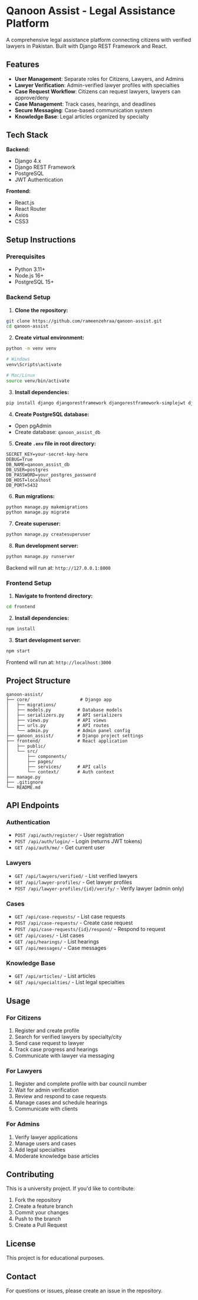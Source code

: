 # Qanoon Assist - Legal Assistance Platform

A comprehensive legal assistance platform connecting citizens with verified lawyers in Pakistan. Built with Django REST Framework and React.

## Features

- **User Management**: Separate roles for Citizens, Lawyers, and Admins
- **Lawyer Verification**: Admin-verified lawyer profiles with specialties
- **Case Request Workflow**: Citizens can request lawyers, lawyers can approve/deny
- **Case Management**: Track cases, hearings, and deadlines
- **Secure Messaging**: Case-based communication system
- **Knowledge Base**: Legal articles organized by specialty

## Tech Stack

**Backend:**
- Django 4.x
- Django REST Framework
- PostgreSQL
- JWT Authentication

**Frontend:**
- React.js
- React Router
- Axios
- CSS3

## Setup Instructions

### Prerequisites
- Python 3.11+
- Node.js 16+
- PostgreSQL 15+

### Backend Setup

1. **Clone the repository:**
```bash
git clone https://github.com/rameenzehraa/qanoon-assist.git
cd qanoon-assist
```

2. **Create virtual environment:**
```bash
python -m venv venv

# Windows
venv\Scripts\activate

# Mac/Linux
source venv/bin/activate
```

3. **Install dependencies:**
```bash
pip install django djangorestframework djangorestframework-simplejwt django-cors-headers psycopg2-binary python-decouple pillow
```

4. **Create PostgreSQL database:**
- Open pgAdmin
- Create database: `qanoon_assist_db`

5. **Create `.env` file in root directory:**
```env
SECRET_KEY=your-secret-key-here
DEBUG=True
DB_NAME=qanoon_assist_db
DB_USER=postgres
DB_PASSWORD=your_postgres_password
DB_HOST=localhost
DB_PORT=5432
```

6. **Run migrations:**
```bash
python manage.py makemigrations
python manage.py migrate
```

7. **Create superuser:**
```bash
python manage.py createsuperuser
```

8. **Run development server:**
```bash
python manage.py runserver
```

Backend will run at: `http://127.0.0.1:8000`

### Frontend Setup

1. **Navigate to frontend directory:**
```bash
cd frontend
```

2. **Install dependencies:**
```bash
npm install
```

3. **Start development server:**
```bash
npm start
```

Frontend will run at: `http://localhost:3000`

## Project Structure

```
qanoon-assist/
├── core/                   # Django app
│   ├── migrations/
│   ├── models.py          # Database models
│   ├── serializers.py     # API serializers
│   ├── views.py           # API views
│   ├── urls.py            # API routes
│   └── admin.py           # Admin panel config
├── qanoon_assist/         # Django project settings
├── frontend/              # React application
│   ├── public/
│   └── src/
│       ├── components/
│       ├── pages/
│       ├── services/      # API calls
│       └── context/       # Auth context
├── manage.py
├── .gitignore
└── README.md
```

## API Endpoints

### Authentication
- `POST /api/auth/register/` - User registration
- `POST /api/auth/login/` - Login (returns JWT tokens)
- `GET /api/auth/me/` - Get current user

### Lawyers
- `GET /api/lawyers/verified/` - List verified lawyers
- `GET /api/lawyer-profiles/` - Get lawyer profiles
- `POST /api/lawyer-profiles/{id}/verify/` - Verify lawyer (admin only)

### Cases
- `GET /api/case-requests/` - List case requests
- `POST /api/case-requests/` - Create case request
- `POST /api/case-requests/{id}/respond/` - Respond to request
- `GET /api/cases/` - List cases
- `GET /api/hearings/` - List hearings
- `GET /api/messages/` - Case messages

### Knowledge Base
- `GET /api/articles/` - List articles
- `GET /api/specialties/` - List legal specialties

## Usage

### For Citizens
1. Register and create profile
2. Search for verified lawyers by specialty/city
3. Send case request to lawyer
4. Track case progress and hearings
5. Communicate with lawyer via messaging

### For Lawyers
1. Register and complete profile with bar council number
2. Wait for admin verification
3. Review and respond to case requests
4. Manage cases and schedule hearings
5. Communicate with clients

### For Admins
1. Verify lawyer applications
2. Manage users and cases
3. Add legal specialties
4. Moderate knowledge base articles

## Contributing

This is a university project. If you'd like to contribute:
1. Fork the repository
2. Create a feature branch
3. Commit your changes
4. Push to the branch
5. Create a Pull Request

## License

This project is for educational purposes.

## Contact

For questions or issues, please create an issue in the repository.